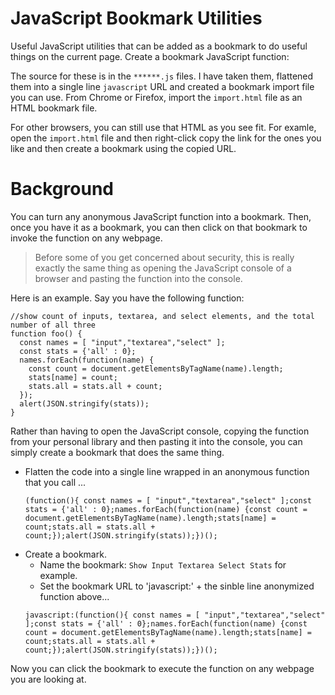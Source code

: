 # JavaScript Bookmark Utilities
Useful JavaScript utilities that can be added as a bookmark to do useful things on the current page. Create a bookmark JavaScript function:

The source for these is in the `******.js` files. I have taken them, flattened them into a single line `javascript` URL and created a bookmark import file you can use. From Chrome or Firefox, import the `import.html` file as an HTML bookmark file.

For other browsers, you can still use that HTML as you see fit. For examle, open the `import.html` file and then right-click copy the link for the ones you like and then create a bookmark using the copied URL.

# Background

You can turn any anonymous JavaScript function into a bookmark. Then, once you have it as a bookmark, you can then click on that bookmark to invoke the function on any webpage. 

> Before some of you get concerned about security, this is really exactly the same thing as opening the JavaScript console of a browser and pasting the function into the console.

Here is an example. Say you have the following function:
```
//show count of inputs, textarea, and select elements, and the total number of all three
function foo() {
  const names = [ "input","textarea","select" ];
  const stats = {'all' : 0};
  names.forEach(function(name) {
    const count = document.getElementsByTagName(name).length;
    stats[name] = count;
    stats.all = stats.all + count;
  });
  alert(JSON.stringify(stats));
}
```

Rather than having to open the JavaScript console, copying the function from your personal library and then pasting it into the console, you can simply create a bookmark that does the same thing.

- Flatten the code into a single line wrapped in an anonymous function that you call ...
  ```
  (function(){ const names = [ "input","textarea","select" ];const stats = {'all' : 0};names.forEach(function(name) {const count = document.getElementsByTagName(name).length;stats[name] = count;stats.all = stats.all + count;});alert(JSON.stringify(stats));})();
  ```
- Create a bookmark.
  - Name the bookmark: `Show Input Textarea Select Stats` for example.
  - Set the bookmark URL to 'javascript:' + the  sinble line anonymized function above...
  ```
  javascript:(function(){ const names = [ "input","textarea","select" ];const stats = {'all' : 0};names.forEach(function(name) {const count = document.getElementsByTagName(name).length;stats[name] = count;stats.all = stats.all + count;});alert(JSON.stringify(stats));})();
  ```
Now you can click the bookmark to execute the function on any webpage you are looking at.
